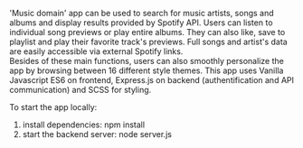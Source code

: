 'Music domain' app can be used to search for music artists, songs and albums and display results provided by Spotify API. 
Users can listen to individual song previews or play entire albums. 
They can also like, save to playlist and play their favorite track's previews. 
Full songs and artist's data are easily accessible via external Spotify links.  
Besides of these main functions, users can also smoothly personalize the app by browsing between 16 different style themes. 
This app uses Vanilla Javascript ES6 on frontend, Express.js on backend (authentification and API communication) and SCSS for styling.  

To start the app locally:
1. install dependencies: npm install
2. start the backend server: node server.js
